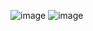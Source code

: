 ![image](https://github.com/Gabryelf/MyControlWork/assets/145398532/98863281-48ee-4ffc-9961-f95499ca55db)
![image](https://github.com/Gabryelf/MyControlWork/assets/145398532/53115676-a004-465e-b7e6-1a2b298b32e2)
